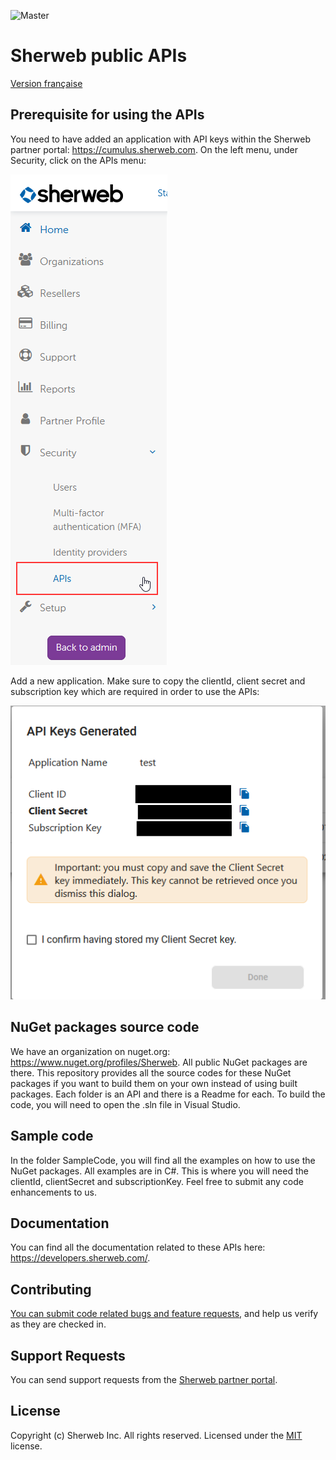 ![Master](https://github.com/sherweb/Public-Apis/workflows/Master/badge.svg)

# Sherweb public APIs

[Version française](LISEZMOI.md)

## Prerequisite for using the APIs

You need to have added an application with API keys within the Sherweb partner portal: https://cumulus.sherweb.com. On the left menu, under Security, click on the APIs menu:

![Menu in partner portal to create API keys](docs/ApiKeysMenu.png)

Add a new application. Make sure to copy the clientId, client secret and subscription key which are required in order to use the APIs:

![Windows to copy over all the required information to connect to the APIs](docs/ApiInformations.png)

## NuGet packages source code

We have an organization on nuget.org: https://www.nuget.org/profiles/Sherweb. All public NuGet packages are there. This repository provides all the source codes for these NuGet packages if you want to build them on your own instead of using built packages. Each folder is an API and there is a Readme for each. To build the code, you will need to open the .sln file in Visual Studio.

## Sample code

In the folder SampleCode, you will find all the examples on how to use the NuGet packages. All examples are in C#. This is where you will need the clientId, clientSecret and subscriptionKey. Feel free to submit any code enhancements to us.

## Documentation

You can find all the documentation related to these APIs here: https://developers.sherweb.com/.

## Contributing

[You can submit code related bugs and feature requests](https://github.com/sherweb/Public-Apis/issues), and help us verify as they are checked in.

## Support Requests

You can send support requests from the  [Sherweb partner portal](https://cumulus.sherweb.com/nexus/redirect/support?ticket=new).

## License

Copyright (c) Sherweb Inc. All rights reserved.
Licensed under the [MIT](LICENSE.txt) license.

